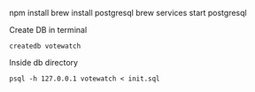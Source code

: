 npm install
brew install postgresql
brew services start postgresql

Create DB in terminal

```
createdb votewatch
```

Inside db directory

```
psql -h 127.0.0.1 votewatch < init.sql
```
